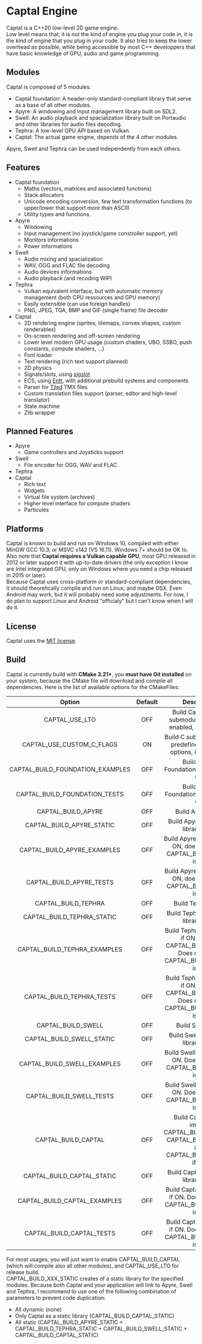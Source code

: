 # Captal Engine
Captal is a C++20 low-level 2D game engine.  
Low level means that, it is not the kind of engine you plug your code in, it is the kind of engine that you plug in your code. 
It also tries to keep the lower overhead as possible, while being accessible by most C++ developpers that have basic knowledge of GPU, audio and game programming.

## Modules

Captal is composed of 5 modules:

* Captal foundation: A header-only standard-compliant library that serve as a base of all other modules.
* Apyre: A windowing and input management library built on SDL2.
* Swell: An audio playback and spacialization library built on Portaudio and other libraries for audio files decoding.
* Tephra: A low-level GPU API based on Vulkan. 
* Captal: The actual game engine, depends of the 4 other modules.

Apyre, Swell and Tephra can be used independently from each others.

## Features

* Captal foundation
  * Maths (vectors, matrices and associated functions)
  * Stack allocators
  * Unicode encoding conversion, few text transformation functions (to upper/lower that support more than ASCII)
  * Utility types and functions.
* Apyre
  * Windowing
  * Input management (no joystick/game constroller support, yet)
  * Monitors informations
  * Power informations
* Swell
  * Audio mixing and spacialization
  * WAV, OGG and FLAC file decoding
  * Audio devices informations
  * Audio playback (and recoding WIP)
* Tephra
  * Vulkan equivalent interface, but with automatic memory management (both CPU ressources and GPU memory)
  * Easily extensible (can use foreign handles)
  * PNG, JPEG, TGA, BMP and GIF (single frame) file decoder 
* Captal
  * 2D rendering engine (sprites, tilemaps, convex shapes, custom renderables)
  * On-screen rendering and off-screen rendering
  * Lower level modern GPU usage (custom shaders, UBO, SSBO, push constants, compute shaders, ...)
  * Font loader
  * Text rendering (rich text support planned)
  * 2D physics
  * Signals/slots, using [sigslot](https://github.com/palacaze/sigslot)
  * ECS, using [Entt](https://github.com/skypjack/entt), with additional prebuild systems and components
  * Parser for [Tiled](https://www.mapeditor.org/) TMX files
  * Custom translation files support (parser, editor and high-level translator)
  * State machine
  * Zlib wrapper

## Planned Features

* Apyre
  * Game controllers and Joysticks support
* Swell
  * File encoder for OGG, WAV and FLAC
* Tephra
* Captal
  * Rich text
  * Widgets
  * Virtual file system (archives)
  * Higher level interface for compute shaders
  * Particules

## Platforms

Captal is known to build and run on Windows 10, compiled with either MinGW GCC 10.3, or MSVC v142 (VS 16.11). Windows 7+ should be OK to.  
Also note that **Captal requires a Vulkan capable GPU**, most GPU released in 2012 or later support it with up-to-date drivers (the only exception I know are Intel integrated GPU, only on Windows where you need a chip released in 2015 or later).  
Because Captal uses cross-platform or standard-compliant dependencies, it should theoretically compile and run on Linux, and maybe OSX. 
Even Android may work, but it will probably need some adjustments. 
For now, I do plan to support Linux and Android "officialy" but I can't know when I will do it.

## License

Captal uses the [MIT license](https://opensource.org/licenses/MIT).

## Build

Captal is currently build with **CMake 3.21+**, you **must have Git installed** on your system, because the CMake file will download and compile all dependencies.
Here is the list of available options for the CMakeFiles:

|  Option                          | Default |  Description 
| :------------------------------: | :-----: | :---:
| CAPTAL_USE_LTO                   | OFF     | Build Captal and its submodules with LTO enabled, if supported
| CAPTAL_USE_CUSTOM_C_FLAGS        | ON      | Build C submodules with predefined compiler options, if supported
| CAPTAL_BUILD_FOUNDATION_EXAMPLES | OFF     | Build Captal Foundation's examples if ON
| CAPTAL_BUILD_FOUNDATION_TESTS    | OFF     | Build Captal Foundation's unit tests if ON
| CAPTAL_BUILD_APYRE               | OFF     | Build Apyre if ON
| CAPTAL_BUILD_APYRE_STATIC        | OFF     | Build Apyre as a static library if ON
| CAPTAL_BUILD_APYRE_EXAMPLES      | OFF     | Build Apyre's examples if ON, does nothing if CAPTAL_BUILD_APYRE is off
| CAPTAL_BUILD_APYRE_TESTS         | OFF     | Build Apyre's unit tests if ON, does nothing if CAPTAL_BUILD_APYRE is off
| CAPTAL_BUILD_TEPHRA              | OFF     | Build Tephra if ON
| CAPTAL_BUILD_TEPHRA_STATIC       | OFF     | Build Tephra as a static library if ON
| CAPTAL_BUILD_TEPHRA_EXAMPLES     | OFF     | Build Tephra's examples if ON, implies CAPTAL_BUILD_APYRE. Does nothing if CAPTAL_BUILD_TEPHRA is off
| CAPTAL_BUILD_TEPHRA_TESTS        | OFF     | Build Tephra's unit tests if ON, implies CAPTAL_BUILD_APYRE. Does nothing if CAPTAL_BUILD_TEPHRA is off
| CAPTAL_BUILD_SWELL               | OFF     | Build Swell if ON
| CAPTAL_BUILD_SWELL_STATIC        | OFF     | Build Swell as a static library if ON
| CAPTAL_BUILD_SWELL_EXAMPLES      | OFF     | Build Swell's examples if ON. Does nothing if CAPTAL_BUILD_SWELL is off
| CAPTAL_BUILD_SWELL_TESTS         | OFF     | Build Swell's unit tests if ON. Does nothing if CAPTAL_BUILD_SWELL is off
| CAPTAL_BUILD_CAPTAL              | OFF     | Build Captal if ON, implies CAPTAL_BUILD_TEPHRA, CAPTAL_BUILD_APYRE and CAPTAL_BUILD_SWELL if ON
| CAPTAL_BUILD_CAPTAL_STATIC       | OFF     | Build Captal as a static library if ON
| CAPTAL_BUILD_CAPTAL_EXAMPLES     | OFF     | Build Captal's examples if ON. Does nothing if CAPTAL_BUILD_CAPTAL is off
| CAPTAL_BUILD_CAPTAL_TESTS        | OFF     | Build Captal's unit tests if ON. Does nothing if CAPTAL_BUILD_CAPTAL is off

For most usages, you will just want to enable CAPTAL_BUILD_CAPTAL (which will compile also all other modules), and CAPTAL_USE_LTO for release build.  
CAPTAL_BUILD_XXX_STATIC creates of a static library for the specified modules. Because both Captal and your application will link to Apyre, Swell and Tephra, I recommend to use one of the following combination of parameters to prevent code duplication:

* All dynamic (none) 
* Only Captal as a static library (CAPTAL_BUILD_CAPTAL_STATIC)
* All static (CAPTAL_BUILD_APYRE_STATIC + CAPTAL_BUILD_TEPHRA_STATIC + CAPTAL_BUILD_SWELL_STATIC + CAPTAL_BUILD_CAPTAL_STATIC)
